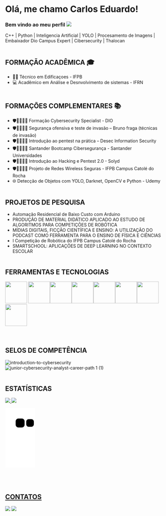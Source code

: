 # Olá, me chamo Carlos Eduardo! 
### Bem vindo ao meu perfil ![](https://komarev.com/ghpvc/?username=Carlos-Eduardo-Suassuna-Santiago&color=blue&style=flat)

C++ | Python | Inteligencia Artificial | YOLO | Procesamento de Imagens | Embaixador Dio Campus Expert | Cibersecurity | Thalocan
<br></br>

**<h2>FORMAÇÃO ACADÊMICA 🎓</h2>**
- 👷‍♂️ Técnico em Edificaçoes - IFPB
- 💻 Acadêmico em Análise e Desnvolvimento de sistemas - IFRN
<br></br>

**<h2>FORMAÇÕES COMPLEMENTARES 📚</h2>**
- 🛡️🔐👨🏻‍💻 Formação Cybersecurity Specialist - DIO
- 🛡️🔐👨🏻‍💻 Segurança ofensiva e teste de invasão – Bruno fraga (técnicas de invasão)
- 🛡️🔐👨🏻‍💻 Introdução ao pentest na prática – Desec Information Security
- 🛡️🔐👨🏻‍💻 Santander Bootcamp Cibersegurança - Santander Universidades
- 🛡️🔐👨🏻‍💻 Introdução ao Hacking e Pentest 2.0 - Solyd
- 🛡️🔐👨🏻‍💻 Projeto de Redes Wireless Seguras - IFPB Campus Catolé do Rocha
- 🌐 Detecção de Objetos com YOLO, Darknet, OpenCV e Python - Udemy
<br></br>

**<h2>PROJETOS DE PESQUISA</h2>**    

- Automação Residencial de Baixo Custo com Arduino
- PRODUÇÃO DE MATERIAL DIDÁTICO APLICADO AO ESTUDO DE ALGORITMOS PARA COMPETIÇÕES DE ROBÓTICA
- MÍDIAS DIGITAIS, FICÇÃO CIENTÍFICA E ENSINO: A UTILIZAÇÃO DO PODCAST COMO FERRAMENTA PARA O ENSINO DE FÍSICA E CIÊNCIAS
- I Competição de Robótica do IFPB Campus Catolé do Rocha
- SMARTSCHOOL: APLICAÇÕES DE DEEP LEARNING NO CONTEXTO ESCOLAR
<br></br>

**<h2>FERRAMENTAS E TECNOLOGIAS</h2>**

<img src="https://cdn.jsdelivr.net/gh/devicons/devicon/icons/python/python-original.svg" width="70" height="70" /> <img src="https://cdn.jsdelivr.net/gh/devicons/devicon/icons/cplusplus/cplusplus-original.svg" width="70" height="70" /><img src="https://cdn.jsdelivr.net/gh/devicons/devicon/icons/vscode/vscode-original-wordmark.svg" width="70" height="70" /><img src="https://cdn.jsdelivr.net/gh/devicons/devicon/icons/jupyter/jupyter-original-wordmark.svg" width="70" height="70" /><img src="https://cdn.jsdelivr.net/gh/devicons/devicon/icons/raspberrypi/raspberrypi-original.svg" width="70" height="70" /><img src="https://cdn.jsdelivr.net/gh/devicons/devicon/icons/opencv/opencv-original-wordmark.svg" width="70" height="70" /><img src="https://cdn.jsdelivr.net/gh/devicons/devicon/icons/arduino/arduino-original-wordmark.svg" width="70" height="70" /><img src="https://cdn.jsdelivr.net/gh/devicons/devicon/icons/linux/linux-original.svg" width="70" height="70" />          
<br></br>

**<h2>SELOS DE COMPETÊNCIA</h2>**

![introduction-to-cybersecurity](https://github.com/Carlos-Eduardo-Suassuna-Santiago/Carlos-Eduardo-Suassuna-Santiago/assets/88455121/196009eb-0605-4848-bc86-532155992288) 
![junior-cybersecurity-analyst-career-path 1 (1)](https://github.com/Carlos-Eduardo-Suassuna-Santiago/Carlos-Eduardo-Suassuna-Santiago/assets/88455121/0fa920c0-045d-4dfe-a610-6a0872ad818c)
<br></br>

**<h2>ESTATÍSTICAS</h2>**

<div>
<a href="https://github.com/Carlos-Eduardo-Suassuna-Santiago">
<img height="185em" src="https://github-readme-stats-git-masterrstaa-rickstaa.vercel.app/api/top-langs/?username=Carlos-Eduardo-Suassuna-Santiago&layout=compact&langs_count=7&theme=chartreuse-dark"/>
<img height="185em" src="https://github-readme-stats-git-masterrstaa-rickstaa.vercel.app/api?username=Carlos-Eduardo-Suassuna-Santiago&show_icons=true&theme=chartreuse-dark&include_all_commits=true&count_private=true"/>
</div>

![Snake animation](https://github.com/Carlos-Eduardo-Suassuna-Santiago/Carlos-Eduardo-Suassuna-Santiago/blob/output/github-contribution-grid-snake.svg)
  
<br></br>
  
**<h2>CONTATOS</h2>**

<div>
<a href="https://www.instagram.com/carlos_eduardo_suassuna/" target="_blank"><img src="https://img.shields.io/badge/-Instagram-%23E4405F?style=for-the-badge&logo=instagram&logoColor=white" target="_blank"></a>
<a href="https://www.linkedin.com/in/carlos-eduardo-suassuna-santiago-94a658203/" target="_blank"><img src="https://img.shields.io/badge/-LinkedIn-%230077B5?style=for-the-badge&logo=linkedin&logoColor=white" target="_blank"></a>
</div>

